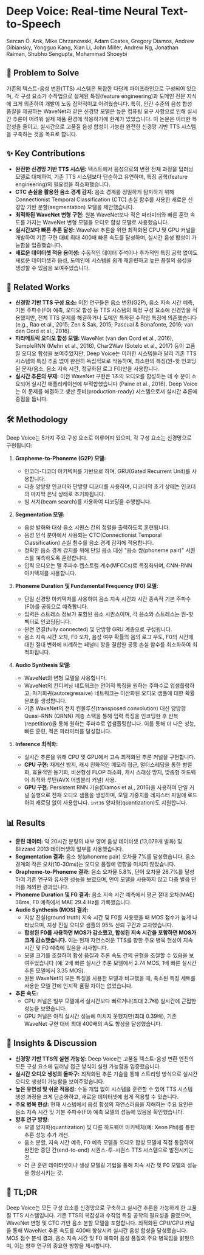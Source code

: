 # Deep Voice: Real-time Neural Text-to-Speech

Sercan Ö. Arık, Mike Chrzanowski, Adam Coates, Gregory Diamos, Andrew Gibiansky, Yongguo Kang, Xian Li, John Miller, Andrew Ng, Jonathan Raiman, Shubho Sengupta, Mohammad Shoeybi

## 🧩 Problem to Solve

기존의 텍스트-음성 변환(TTS) 시스템은 복잡한 다단계 파이프라인으로 구성되어 있으며, 각 구성 요소가 수작업으로 설계된 특징(feature engineering)과 도메인 전문 지식에 크게 의존하여 개발이 노동 집약적이고 어려웠습니다. 특히, 인간 수준의 음성 합성 품질을 제공하는 WaveNet과 같은 신경망 모델은 높은 컴퓨팅 요구 사항으로 인해 실시간 추론이 어려워 실제 제품 환경에 적용하기에 한계가 있었습니다. 이 논문은 이러한 복잡성을 줄이고, 실시간으로 고품질 음성 합성이 가능한 완전한 신경망 기반 TTS 시스템을 구축하는 것을 목표로 합니다.

## ✨ Key Contributions

- **완전한 신경망 기반 TTS 시스템:** 텍스트에서 음성으로의 변환 전체 과정을 딥러닝 모델로 대체하여, 기존 TTS 시스템보다 단순하고 유연하며, 특징 공학(feature engineering)의 필요성을 최소화했습니다.
- **CTC 손실을 활용한 음소 경계 감지:** 음소 경계를 정밀하게 탐지하기 위해 Connectionist Temporal Classification (CTC) 손실 함수를 사용한 새로운 신경망 기반 분할(segmentation) 모델을 제안했습니다.
- **최적화된 WaveNet 변형 구현:** 원본 WaveNet보다 적은 파라미터와 빠른 훈련 속도를 가지는 WaveNet 변형 모델을 오디오 합성 모델로 사용했습니다.
- **실시간보다 빠른 추론 달성:** WaveNet 추론을 위한 최적화된 CPU 및 GPU 커널을 개발하여 기존 구현 대비 최대 400배 빠른 속도를 달성하며, 실시간 음성 합성이 가능함을 입증했습니다.
- **새로운 데이터셋 적응 용이성:** 수동적인 데이터 주석이나 추가적인 특징 공학 없이도 새로운 데이터셋과 음성, 도메인에 시스템을 쉽게 재훈련하고 높은 품질의 음성을 생성할 수 있음을 보여주었습니다.

## 📎 Related Works

- **신경망 기반 TTS 구성 요소:** 이전 연구들은 음소 변환(G2P), 음소 지속 시간 예측, 기본 주파수(F0) 예측, 오디오 합성 등 TTS 시스템의 특정 구성 요소에 신경망을 적용했지만, 전체 TTS 문제를 해결하거나 도메인 특화된 수작업 특징에 의존했습니다 (e.g., Rao et al., 2015; Zen & Sak, 2015; Pascual & Bonafonte, 2016; van den Oord et al., 2016).
- **파라메트릭 오디오 합성 모델:** WaveNet (van den Oord et al., 2016), SampleRNN (Mehri et al., 2016), Char2Wav (Sotelo et al., 2017) 등이 고품질 오디오 합성을 보여주었지만, Deep Voice는 이러한 시스템들과 달리 기존 TTS 시스템의 특징 추출 없이 완전히 독립적으로 작동하며, 최소한의 특징(원-핫 인코딩된 문자/음소, 음소 지속 시간, 정규화된 로그 F0)만을 사용합니다.
- **실시간 추론의 부재:** 이전 WaveNet 구현은 1초의 오디오를 합성하는 데 수 분이 소요되어 실시간 애플리케이션에 부적합했습니다 (Paine et al., 2016). Deep Voice는 이 문제를 해결하고 생산 준비(production-ready) 시스템으로서 실시간 추론에 중점을 둡니다.

## 🛠️ Methodology

Deep Voice는 5가지 주요 구성 요소로 이루어져 있으며, 각 구성 요소는 신경망으로 구현됩니다:

1. **Grapheme-to-Phoneme (G2P) 모델:**

   - 인코더-디코더 아키텍처를 기반으로 하며, GRU(Gated Recurrent Unit)를 사용합니다.
   - 다층 양방향 인코더와 단방향 디코더를 사용하며, 디코더의 초기 상태는 인코더의 마지막 은닉 상태로 초기화됩니다.
   - 빔 서치(beam search)를 사용하여 디코딩을 수행합니다.

2. **Segmentation 모델:**

   - 음성 발화와 대상 음소 시퀀스 간의 정렬을 출력하도록 훈련됩니다.
   - 음성 인식 분야에서 사용되는 CTC(Connectionist Temporal Classification) 손실 함수를 음소 경계 감지에 적용합니다.
   - 정확한 음소 경계 감지를 위해 단일 음소 대신 "음소 쌍(phoneme pair)" 시퀀스를 예측하도록 훈련합니다.
   - 입력 오디오는 멜 주파수 켑스트럼 계수(MFCCs)로 특징화되며, CNN-RNN 아키텍처를 사용합니다.

3. **Phoneme Duration 및 Fundamental Frequency (F0) 모델:**

   - 단일 신경망 아키텍처를 사용하여 음소 지속 시간과 시간 종속적 기본 주파수(F0)를 공동으로 예측합니다.
   - 입력은 스트레스 정보가 포함된 음소 시퀀스이며, 각 음소와 스트레스는 원-핫 벡터로 인코딩됩니다.
   - 완전 연결(fully connected) 및 단방향 GRU 계층으로 구성됩니다.
   - 음소 지속 시간 오차, F0 오차, 음성 여부 확률의 음의 로그 우도, F0의 시간에 대한 절대 변화에 비례하는 페널티 항을 결합한 공동 손실 함수를 최소화하여 최적화됩니다.

4. **Audio Synthesis 모델:**

   - WaveNet의 변형 모델을 사용합니다.
   - WaveNet의 컨디셔닝 네트워크는 언어적 특징을 원하는 주파수로 업샘플링하고, 자기회귀(autoregressive) 네트워크는 이산화된 오디오 샘플에 대한 확률 분포를 생성합니다.
   - 기존 WaveNet의 전치 컨볼루션(transposed convolution) 대신 양방향 Quasi-RNN (QRNN) 계층 스택을 통해 입력 특징을 인코딩한 후 반복(repetition)을 통해 원하는 주파수로 업샘플링합니다. 이를 통해 더 나은 성능, 빠른 훈련, 적은 파라미터를 달성합니다.

5. **Inference 최적화:**
   - 실시간 추론을 위해 CPU 및 GPU에서 고속 최적화된 추론 커널을 구현합니다.
   - **CPU 구현:** 재계산 방지, 캐시 친화적인 메모리 접근, 멀티스레딩을 통한 병렬화, 효율적인 동기화, 비선형성 FLOP 최소화, 캐시 스래싱 방지, 맞춤형 하드웨어 최적화 루틴(AVX 어셈블리 커널) 사용.
   - **GPU 구현:** Persistent RNN 기술(Diamos et al., 2016)을 사용하여 단일 커널 실행으로 전체 오디오 샘플을 생성하며, 모델 가중치를 레지스터 파일에 로드하여 재로딩 없이 사용합니다. `int16` 양자화(quantization)도 지원합니다.

## 📊 Results

- **훈련 데이터:** 약 20시간 분량의 내부 영어 음성 데이터셋 (13,079개 발화) 및 Blizzard 2013 데이터셋의 일부를 사용했습니다.
- **Segmentation 결과:** 음소 쌍(phoneme pair) 오차율 7%를 달성했습니다. 음소 경계의 작은 오차(10-30ms)는 오디오 품질에 영향을 미치지 않았습니다.
- **Grapheme-to-Phoneme 결과:** 음소 오차율 5.8%, 단어 오차율 28.7%를 달성하여 기존 연구와 유사한 성능을 보였으며, 언어 모델을 사용하지 않고 다중 발음 단어를 제외한 결과입니다.
- **Phoneme Duration 및 F0 결과:** 음소 지속 시간 예측에서 평균 절대 오차(MAE) 38ms, F0 예측에서 MAE 29.4 Hz를 기록했습니다.
- **Audio Synthesis (MOS) 결과:**
  - 지상 진실(ground truth) 지속 시간 및 F0를 사용했을 때 MOS 점수가 높게 나타났으며, 지상 진실 오디오 샘플의 95% 신뢰 구간과 교차했습니다.
  - **합성된 F0를 사용하면 MOS가 감소했고, 합성된 지속 시간을 포함하면 MOS가 크게 감소했습니다.** 이는 현재 자연스러운 TTS를 향한 주요 병목 현상이 지속 시간 및 F0 예측에 있음을 시사합니다.
  - 모델 크기를 조절하여 합성 품질과 추론 속도 간의 균형을 조절할 수 있음을 보여주었습니다 (예: 2배 빠른 실시간 추론 모델에서 2.74 MOS, 1배 빠른 실시간 추론 모델에서 3.35 MOS).
  - 원본 WaveNet의 모든 특징을 사용한 모델과 비교했을 때, 축소된 특징 세트를 사용한 모델 간에 인지적 품질 차이는 없었습니다.
- **추론 속도:**
  - CPU 커널은 일부 모델에서 실시간보다 빠르거나(최대 2.7배) 실시간에 근접한 성능을 보였습니다.
  - GPU 커널은 아직 실시간 성능에 미치지 못했지만(최대 0.39배), 기존 WaveNet 구현 대비 최대 400배의 속도 향상을 달성했습니다.

## 🧠 Insights & Discussion

- **신경망 기반 TTS의 실현 가능성:** Deep Voice는 고품질 텍스트-음성 변환 엔진의 모든 구성 요소에 딥러닝 접근 방식이 실현 가능함을 입증했습니다.
- **실시간 오디오 생성의 돌파구:** 최적화된 추론 기술을 통해 스트리밍 방식으로 실시간 오디오 생성이 가능함을 보여주었습니다.
- **높은 유연성 및 쉬운 적응성:** 수동 개입 없이 시스템을 훈련할 수 있어 TTS 시스템 생성 과정을 크게 단순화하고, 새로운 데이터셋에 쉽게 적용할 수 있습니다.
- **주요 병목 현상:** 현재 시스템에서 음성 합성의 자연스러움을 저해하는 주요 요인은 음소 지속 시간 및 기본 주파수(F0) 예측 모델의 성능에 있음을 확인했습니다.
- **향후 연구 방향:**
  - 모델 양자화(quantization) 및 다른 하드웨어 아키텍처(예: Xeon Phi)를 통한 추론 성능 추가 개선.
  - 음소 분할, 지속 시간 예측, F0 예측 모델을 오디오 합성 모델에 직접 통합하여 완전한 종단 간(end-to-end) 시퀀스-투-시퀀스 TTS 시스템으로 발전시키는 것.
  - 더 큰 훈련 데이터셋이나 생성 모델링 기법을 통해 지속 시간 및 F0 모델의 성능을 향상시키는 것.

## 📌 TL;DR

Deep Voice는 모든 구성 요소를 신경망으로 구축하고 실시간 추론을 가능하게 한 고품질 TTS 시스템입니다. 기존 TTS의 복잡성과 수작업 특징 공학의 필요성을 줄였으며, WaveNet 변형 및 CTC 기반 음소 분할 모델을 포함합니다. 최적화된 CPU/GPU 커널을 통해 WaveNet 추론 속도를 400배 향상시켜 실시간 음성 합성을 달성했습니다. MOS 점수 분석 결과, 음소 지속 시간 및 F0 예측이 음성 품질의 주요 병목임을 밝혔으며, 이는 향후 연구의 중요한 방향을 제시합니다.
